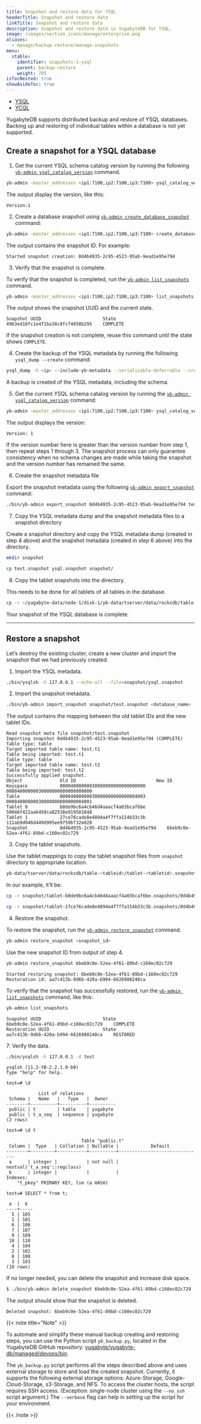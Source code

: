 ```yaml
---
title: Snapshot and restore data for YSQL
headerTitle: Snapshot and restore data
linkTitle: Snapshot and restore data
description: Snapshot and restore data in YugabyteDB for YSQL.
image: /images/section_icons/manage/enterprise.png
aliases:
  - manage/backup-restore/manage-snapshots
menu:
  stable:
    identifier: snapshots-1-ysql
    parent: backup-restore
    weight: 705
isTocNested: true
showAsideToc: true
---
```


<ul class="nav nav-tabs-alt nav-tabs-yb">

  <li >
    <a href="/stable/manage/backup-restore/snapshot-ysql" class="nav-link active">
      <i class="icon-postgres" aria-hidden="true"></i>
      YSQL
    </a>
  </li>

  <li >
    <a href="/stable/manage/backup-restore/snapshots-ycql" class="nav-link">
      <i class="icon-cassandra" aria-hidden="true"></i>
      YCQL
    </a>
  </li>

</ul>

YugabyteDB supports distributed backup and restore of YSQL databases. Backing up and restoring of individual tables within a database is not yet supported.

## Create a snapshot for a YSQL database

1. Get the current YSQL schema catalog version by running the following [`yb-admin ysql_catalog_version`](../../../admin/yb-admin/#ysql-catalog-version) command.

```sh
yb-admin -master_addresses <ip1:7100,ip2:7100,ip3:7100> ysql_catalog_version
```

The output display the version, like this:

```
Version:1
```

2. Create a database snapshot using [`yb-admin create_database_snapshot`](../../../admin/yb-admin/#create-database-snapshot) command:

```sh
yb-admin -master_addresses <ip1:7100,ip2:7100,ip3:7100> create_database_snapshot ysql.<database_name>
```

The output contains the snapshot ID. For example:

```
Started snapshot creation: 0d4b4935-2c95-4523-95ab-9ead1e95e794
```

3. Verify that the snapshot is complete.

To verify that the snapshot is completed, run the [`yb-admin list_snapshots`](../../../admin/yb-admin/#list_snapshots) command.

```sh
yb-admin -master_addresses <ip1:7100,ip2:7100,ip3:7100> list_snapshots
```

The output shows the snapshot UUID and the current state.

```
Snapshot UUID                    	State
4963ed18fc1e4f1ba38c8fcf4058b295 	COMPLETE
```

If the snapshot creation is not complete, reuse this command until the state shows `COMPLETE`.

4. Create the backup of the YSQL metadata by running the following `ysql_dump --create` command:

```sh
ysql_dump -h <ip> --include-yb-metadata --serializable-deferrable --create --schema-only --dbname <database_name> --file <output_file_path>
```

A backup is created of the YSQL metadata, including the schema.

5. Get the current YSQL schema catalog version by running the [`yb-admin ysql_catalog_version`](../../../admin/yb-admin/#ysql-catalog-version) command:

```sh
yb-admin -master_addresses <ip1:7100,ip2:7100,ip3:7100> ysql_catalog_version
```

The output displays the version:

```
Version: 1
```

If the version number here is greater than the version number from step 1, then repeat steps 1 through 3. The snapshot process can only guarantee consistency when no schema changes are made while taking the snapshot and the version number has remained the same.

6. Create the snapshot metadata file

Export the snapshot metadata using the following [`yb-admin export_snapshot`](../../../admin/yb-admin/#export-snapshot) command:

```sh
./bin/yb-admin export_snapshot 0d4b4935-2c95-4523-95ab-9ead1e95e794 test.snapshot
```

7. Copy the YSQL metadata dump and the snapshot metadata files to a snapshot directory

Create a snapshot directory and copy the YSQL metadata dump (created in step 4 above) and the snapshot metadata (created in step 6 above) into the directory.

```sh
mkdir snapshot
```

```sh
cp test.snapshot ysql.snapshot snapshot/
```

8. Copy the tablet snapshots into the directory.

This needs to be done for all tablets of all tables in the database.

```sh
cp -r ~/yugabyte-data/node-1/disk-1/yb-data/tserver/data/rocksdb/table-00004000000030008000000000004003/tablet-b0de9bc6a4cb46d4aaacf4a03bcaf6be.snapshots snapshot/
```

Your snapshot of the YSQL database is complete.

-----

## Restore a snapshot

Let’s destroy the existing cluster, create a new cluster and import the snapshot that we had previously created.

1. Import the YSQL metadata.

```sh
./bin/ysqlsh -h 127.0.0.1 --echo-all --file=snapshot/ysql.snapshot
```

2. Import the snapshot metadata.

```sh
./bin/yb-admin import_snapshot snapshot/test.snapshot <database_name>
```

The output contains the mapping between the old tablet IDs and the new tablet IDs.

```
Read snapshot meta file snapshot/test.snapshot
Importing snapshot 0d4b4935-2c95-4523-95ab-9ead1e95e794 (COMPLETE)
Table type: table
Target imported table name: test.t1
Table being imported: test.t1
Table type: table
Target imported table name: test.t2
Table being imported: test.t2
Successfully applied snapshot.
Object           	Old ID                           	New ID                          
Keyspace         	00004000000030008000000000000000 	00004000000030008000000000000000
Table            	00004000000030008000000000004003 	00004000000030008000000000004001
Tablet 0         	b0de9bc6a4cb46d4aaacf4a03bcaf6be 	50046f422aa6450ca82538e919581048
Tablet 1         	27ce76cade8e4894a4f7ffa154b33c3b 	111ab9d046d449d995ee9759bf32e028
Snapshot         	0d4b4935-2c95-4523-95ab-9ead1e95e794 	6beb9c0e-52ea-4f61-89bd-c160ec02c729
```

3. Copy the tablet snapshots.

Use the tablet mappings to copy the tablet snapshot files from `snapshot` directory to appropriate location.

```sh
yb-data/tserver/data/rocksdb/table-<tableid>/tablet-<tabletid>.snapshots
```

In our example, it’ll be:

```sh
cp -r snapshot/tablet-b0de9bc6a4cb46d4aaacf4a03bcaf6be.snapshots/0d4b4935-2c95-4523-95ab-9ead1e95e794 ~/yugabyte-data-restore/node-1/disk-1/yb-data/tserver/data/rocksdb/table-00004000000030008000000000004001/tablet-50046f422aa6450ca82538e919581048.snapshots/6beb9c0e-52ea-4f61-89bd-c160ec02c729
```

```sh
cp -r snapshot/tablet-27ce76cade8e4894a4f7ffa154b33c3b.snapshots/0d4b4935-2c95-4523-95ab-9ead1e95e794 ~/yugabyte-data-restore/node-1/disk-1/yb-data/tserver/data/rocksdb/table-00004000000030008000000000004001/tablet-111ab9d046d449d995ee9759bf32e028.snapshots/6beb9c0e-52ea-4f61-89bd-c160ec02c729
```

4. Restore the snapshot.

To restore the snapshot, run the [`yb-admin restore_snapshot`](../../../admin/yb-admin/#restore-snapshot) command.

```sh
yb-admin restore_snapshot <snapshot_id>
```

Use the new snapshot ID from output of step 4.

```sh
yb-admin restore_snapshot 6beb9c0e-52ea-4f61-89bd-c160ec02c729
```

```
Started restoring snapshot: 6beb9c0e-52ea-4f61-89bd-c160ec02c729
Restoration id: aa7c413b-9d6b-420a-b994-6626980240ca
```

To verify that the snapshot has successfully restored, run the [`yb-admin list_snapshots`](../../../admin/yb-admin/#list-snapshots) command, like this:

```sh
yb-admin list_snapshots
```

```
Snapshot UUID                    	State
6beb9c0e-52ea-4f61-89bd-c160ec02c729 	COMPLETE
Restoration UUID                 	State
aa7c413b-9d6b-420a-b994-6626980240ca 	RESTORED
```

7: Verify the data.

```sh
./bin/ysqlsh -h 127.0.0.1 -d test
```

```
ysqlsh (11.2-YB-2.2.1.0-b0)
Type "help" for help.
```

```postgresql
test=# \d
```

```
            List of relations
 Schema |   Name   |   Type   |  Owner   
--------+----------+----------+----------
 public | t        | table    | yugabyte
 public | t_a_seq  | sequence | yugabyte
(2 rows)
```

```postgresql
test=# \d t
```

```
                            Table "public.t"
 Column |  Type   | Collation | Nullable |            Default            
--------+---------+-----------+----------+-------------------------------
 a      | integer |           | not null | nextval('t_a_seq'::regclass)
 b      | integer |           |          |
Indexes:
    "t_pkey" PRIMARY KEY, lsm (a HASH)
```

```postgresql
test=# SELECT * from t;
```

```
 a  |  b  
----+-----
  5 | 105
  1 | 101
  6 | 106
  7 | 107
  9 | 109
 10 | 110
  4 | 104
  2 | 102
  8 | 108
  3 | 103
(10 rows)
```

If no longer needed, you can delete the snapshot and increase disk space.

```sh
$ ./bin/yb-admin delete_snapshot 6beb9c0e-52ea-4f61-89bd-c160ec02c729
```

The output should show that the snapshot is deleted.

```
Deleted snapshot: 6beb9c0e-52ea-4f61-89bd-c160ec02c729
```

{{< note title="Note" >}}

To automate and simplify these manual backup creating and restoring steps, you can use the Python script `yb_backup.py`, located in the YugabyteDB GitHub repository:
[yugabyte/yugabyte-db/managed/devops/bin](https://github.com/yugabyte/yugabyte-db/tree/master/managed/devops/bin).

The `yb_backup.py` script performs all the steps described above and uses external storage to store and load the created snapshot. Currently, it supports the following external storage options: Azure-Storage, Google-Cloud-Storage, s3-Storage, and NFS. To access the cluster hosts, the script requires SSH access. (Exception: single-node cluster using the `--no_ssh` script argument.) The `--verbose` flag can help in setting up the script for your environment.

{{< /note >}}
